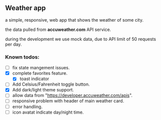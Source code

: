 ## Weather app
a simple, responsive, web app that shows the weather of some city.

the data pulled from **accuweather.com** API service.

during the development we use mock data, due to API limit of 50 requests per day.

### Known todos:
- [ ] fix state mangement issues.
- [x] complete favorites feature.
  - [x] toast indicator
- [ ] Add Celsius/Fahrenheit toggle button.
- [X] Add dark/light theme support.
- [ ] allow data from "https://developer.accuweather.com/apis".
- [ ] responsive problem with header of main weather card.
- [ ] error handling.
- [ ] icon avatat indicate day/night time.